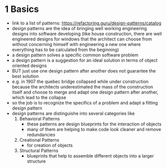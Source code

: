 # 1 Basics
- link to a list of patterns: https://refactoring.guru/design-patterns/catalog
- design patterns are the idea of bringing well working engineering designs into software developing (like house construction, there are well engineered designs for windows that the architect can choose from without concerning himself with engineering a new one where everything has to be calculated from the beginning)
- a design pattern solves a specific common software problem
- a design pattern is a suggestion for an ideal solution in terms of object oriented designs
- BUT just use one design pattern after another does not guarantee the best solution
- e.g. in 1907 the quebec bridge collapsed while under construction because the architects underestimated the mass of the construction itself and choose to merge and adapt one design pattern after another, which lead to the collapse
- so the job is to recognize the specifics of a problem and adapt a fitting design pattern
- design patterns are distinguishe into several categories like
    1. Behavioral Patterns
        - these patterns are design blueprints for the interaction of objects
		- many of them are helping to make code look cleaner and remove redundancies
    2. Creational Patterns
        - for creation of objects
    3. Structural Patterns
        - blueprints that help to assemble different objects into a larger structure